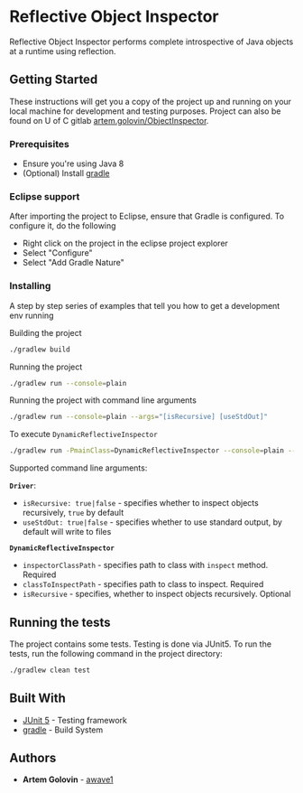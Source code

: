 # Reflective Object Inspector

Reflective Object Inspector performs complete introspective of Java objects at a runtime using reflection.

## Getting Started

These instructions will get you a copy of the project up and running on your local machine for development and testing purposes. Project can also be found on U of C gitlab [artem.golovin/ObjectInspector](https://gitlab.cpsc.ucalgary.ca/artem.golovin/ObjectInspector).

### Prerequisites

* Ensure you're using Java 8
* (Optional) Install [gradle](https://gradle.org)

### Eclipse support

After importing the project to Eclipse, ensure that Gradle is configured. To configure it, do the following

- Right click on the project in the eclipse project explorer
- Select "Configure"
- Select "Add Gradle Nature"

### Installing

A step by step series of examples that tell you how to get a development env running

Building the project

```bash
./gradlew build
```

Running the project

```bash
./gradlew run --console=plain
```

Running the project with command line arguments

```bash
./gradlew run --console=plain --args="[isRecursive] [useStdOut]"
```

To execute `DynamicReflectiveInspector`

```bash
./gradlew run -PmainClass=DynamicReflectiveInspector --console=plain --args="[inspectorClassPath] [classToInspectPath] [isRecursive]"
```

Supported command line arguments:

**`Driver`**:

* `isRecursive: true|false` - specifies whether to inspect objects recursively, `true` by default
* `useStdOut: true|false` - specifies whether to use standard output, by default will write to files

**`DynamicReflectiveInspector`**

* `inspectorClassPath` - specifies path to class with `inspect` method. Required
* `classToInspectPath` - specifies path to class to inspect. Required
* `isRecursive` - specifies, whether to inspect objects recursively. Optional

## Running the tests

The project contains some tests. Testing is done via JUnit5. To run the tests, run the following command in the project directory:

```bash
./gradlew clean test
```

## Built With

* [JUnit 5](https://junit.org/junit5) - Testing framework
* [gradle](https://gradle.org) - Build System

## Authors

* **Artem Golovin** - [awave1](https://github.com/awave1)

